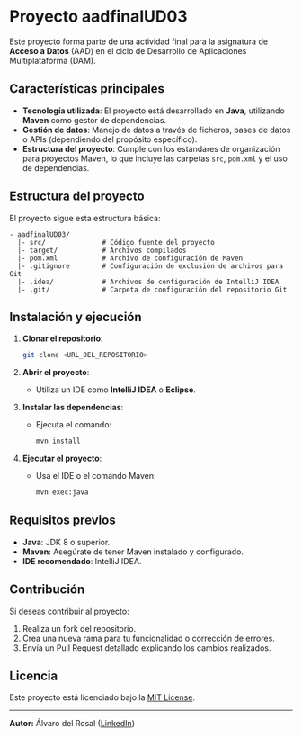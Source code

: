 # Proyecto aadfinalUD03

Este proyecto forma parte de una actividad final para la asignatura de **Acceso a Datos** (AAD) en el ciclo de Desarrollo de Aplicaciones Multiplataforma (DAM). 

## Características principales

- **Tecnología utilizada**: El proyecto está desarrollado en **Java**, utilizando **Maven** como gestor de dependencias.
- **Gestión de datos**: Manejo de datos a través de ficheros, bases de datos o APIs (dependiendo del propósito específico).
- **Estructura del proyecto**: Cumple con los estándares de organización para proyectos Maven, lo que incluye las carpetas `src`, `pom.xml` y el uso de dependencias.

## Estructura del proyecto

El proyecto sigue esta estructura básica:

```
- aadfinalUD03/
  |- src/              # Código fuente del proyecto
  |- target/           # Archivos compilados
  |- pom.xml           # Archivo de configuración de Maven
  |- .gitignore        # Configuración de exclusión de archivos para Git
  |- .idea/            # Archivos de configuración de IntelliJ IDEA
  |- .git/             # Carpeta de configuración del repositorio Git
```

## Instalación y ejecución

1. **Clonar el repositorio**:

   ```bash
   git clone <URL_DEL_REPOSITORIO>
   ```

2. **Abrir el proyecto**:
   - Utiliza un IDE como **IntelliJ IDEA** o **Eclipse**.

3. **Instalar las dependencias**:
   - Ejecuta el comando:

     ```bash
     mvn install
     ```

4. **Ejecutar el proyecto**:
   - Usa el IDE o el comando Maven:

     ```bash
     mvn exec:java
     ```

## Requisitos previos

- **Java**: JDK 8 o superior.
- **Maven**: Asegúrate de tener Maven instalado y configurado.
- **IDE recomendado**: IntelliJ IDEA.

## Contribución

Si deseas contribuir al proyecto:

1. Realiza un fork del repositorio.
2. Crea una nueva rama para tu funcionalidad o corrección de errores.
3. Envía un Pull Request detallado explicando los cambios realizados.

## Licencia

Este proyecto está licenciado bajo la [MIT License](LICENSE).

---

**Autor:**
Álvaro del Rosal ([LinkedIn](https://www.linkedin.com/in/%C3%A1lvaro-del-rosal-gonz%C3%A1lez-558834256/))
